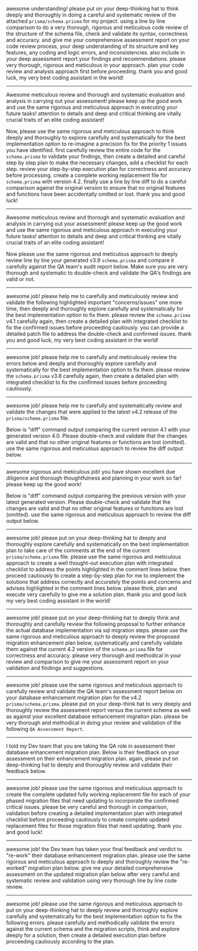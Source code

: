 awesome understanding! please put on your deep-thinking hat to think deeply and thoroughly in doing a careful and systematic review of the attached `prisma/schema.prisma` for my project. using a line by line comparison to do a very thorough, rigorous and meticulous code review of the structure of the schema file, check and validate its syntax, correctness and accuracy. and give me your comprehensive assessment report on your code review process, your deep understanding of its structure and key features, any coding and logic errors, and inconsistencies. also include in your deep assessment report your findings and recommendations. please very thorough, rigorous and meticulous in your approach. plan your code review and analysis approach first before proceeding. thank you and good luck, my very best coding assistant in the world! 

---
Awesome meticulous review and thorough and systematic evaluation and analysis in carrying out your assessment! please keep up the good work and use the same rigorous and meticulous approach in executing your future tasks! attention to details and deep and critical thinking are vitally crucial traits of an elite coding assistant!

Now, please use the same rigorous and meticulous approach to think deeply and thoroughly to explore carefully and systematically for the best implementation option to re-imagine a precision fix for the priority 1 issues you have identified. first carefully review the entire code for the `schema.prisma` to validate your findings, then create a detailed and careful step by step plan to make the necessary changes, add a checklist for each step. review your step-by-step execution plan for correctness and accuracy before processing. create a complete working replacement file for `schema.prisma` with version 4.2. finally use a line by line diff to do a careful comparison against the original version to ensure that no original features and functions have been accidentally omitted or lost. thank you and good luck!

---
Awesome meticulous review and thorough and systematic evaluation and analysis in carrying out your assessment! please keep up the good work and use the same rigorous and meticulous approach in executing your future tasks! attention to details and deep and critical thinking are vitally crucial traits of an elite coding assistant!

Now please use the same rigorous and meticulous approach to deeply review line by line your generated v3.9 `schema.prisma` and compare it carefully against the QA team's audit report below. Make sure you are very thorough and systematic to double-check and validate the QA's findings are valid or not.

---
awesome job! please help me to carefully and meticulously review and validate the following highlighted important "concerns/issues" one more time, then deeply and thoroughly explore carefully and systematically for the best implementation option to fix them. please review the `schema.prisma` v4.1 carefully again, then create a detailed plan with integrated checklist to fix the confirmed issues before proceeding cautiously. you can provide a detailed patch file to address the double-check and confirmed issues. thank you and good luck, my very best coding assistant in the world! 

---
awesome job! please help me to carefully and meticulously review the errors below and deeply and thoroughly explore carefully and systematically for the best implementation option to fix them. please review the `schema.prisma` v3.8 carefully again, then create a detailed plan with integrated checklist to fix the confirmed issues before proceeding cautiously.

---
awesome job! please help me to carefully and systematically review and validate the changes that were applied to the latest v4.2 release of the `prisma/schema.prisma` file.

Below is "diff" command output comparing the current version 4.1 with your generated version 4.0. Please double-check and validate that the changes are valid and that no other original features or functions are lost (omitted). use the same rigorous and meticulous approach to review the diff output below.

---
awesome rigorous and meticulous job! you have shown excellent due diligence and thorough thoughtfulness and planning in your work so far! please keep up the good work!

Below is "diff" command output comparing the previous version with your latest generated version. Please double-check and validate that the changes are valid and that no other original features or functions are lost (omitted). use the same rigorous and meticulous approach to review the diff output below.

---
awesome job! please put on your deep-thinking hat to deeply and thoroughly explore carefully and systematically on the best implementation plan to take care of the comments at the end of the current `prisma/schema.prisma` file. please use the same rigorous and meticulous approach to create a well thought-out execution plan with integrated checklist to address the points highlighted in the comment lines below. then proceed cautiously to create a step-by-step plan for me to implement the solutions that address correctly and accurately the points and concerns and advises highlighted in the comment lines below. please think, plan and execute very carefully to give me a solution plan. thank you and good luck my very best coding assistant in the world!

---
awesome job! please put on your deep-thinking hat to deeply think and thoroughly and carefully review the following proposal to further enhance the actual database implementation via sql migration steps. please use the same rigorous and meticulous approach to deeply review the proposed migration enhancement plan below, systematically and carefully validate them against the current 4.2 version of the `schema.prisma` file for correctness and accuracy. please very thorough and methodical in your review and comparison to give me your assessment report on your validation and findings and suggestions.

---
awesome job! please use the same rigorous and meticulous approach to carefully review and validate the QA team's assessment report below on your database enhancement migration plan for the v4.2 `prisma/schema.prisma`. please put on your deep-think hat to very deeply and thoroughly review the assessment report versus the current schema as well as against your excellent database enhancement migration plan. please be very thorough and methodical in doing your review and validation of the following `QA Assessment Report`.

---
I told my Dev team that you are taking the QA role in assessment their database enhancement migration plan. Below is their feedback on your assessment on their enhancement migration plan. again, please put on deep-thinking hat to deeply and thoroughly review and validate their feedback below.

---
awesome job! please use the same rigorous and meticulous approach to create the complete updated fully working replacement file for each of your phased migration files that need updating to incorporate the confirmed critical issues. please be very careful and thorough in comparison, validation before creating a detailed implementation plan with integrated checklist before proceeding cautiously to create complete updated replacement files for those migration files that need updating. thank you and good luck!

---
awesome job! the Dev team has taken your final feedback and verdict to "re-work" their database enhancement migration plan. please use the same rigorous and meticulous approach to deeply and thoroughly review the "re-worked" migration plan below. give me your detailed comprehensive assessment on the updated migration plan below after very careful and systematic review and validation using very thorough line by line code review.

---
awesome job! please use the same rigorous and meticulous approach to put on your deep-thinking hat to deeply review and thoroughly explore carefully and systematically for the best implementation option to fix the following errors. please carefully and methodically validate the errors against the current schema and the migration scripts, think and explore deeply for a solution, then create a detailed execution plan before proceeding cautiously according to the plan.
